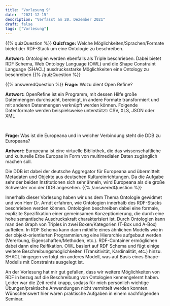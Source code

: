 ```yaml
---
title: "Vorlesung 9"
date:  "2021-12-15"
description: "Verfasst am 20. Dezember 2021"
draft: false
tags: ["Vorlesung"]
---
```


{{%  quizQuestion %}}
**Quizfrage:** Welche Möglichkeiten/Sprachen/Formate bietet der RDF-Stack um eine Ontologie zu beschreiben.                                            

**Antwort:** Ontologien werden ebenfalls als Triple beschrieben. Dabei bietet RDF Schema, Web Ontology Language (OWL) und die Shape Constraint Language (SHACL) ausdrucksstarke Möglichkeiten eine Ontology zu beschreiben
{{%  /quizQuestion %}}

{{%  answeredQuestion %}}
**Frage:** Wozu dient Open Refine?

**Antwort:** OpenRefine ist ein Programm,  mit dessen Hilfe große Datenmengen durchsucht, bereinigt, in andere Formate transformiert und mit anderen Datenmengen verknüpft werden können. Folgende Datenformate werden beispielsweise unterstützt:  CSV, XLS, JSON oder XML

 

**Frage:** Was ist die Europeana und in welcher Verbindung steht die DDB zu Europeana?

**Antwort:** Europeana ist eine virtuelle Bibliothek, die das wissenschaftliche und kulturelle Erbe Europas in Form von multimedialen Daten zugänglich machen soll.

Die DDB ist dabei der deutsche Aggregator für  Europeana und übermittelt Metadaten und Objekte aus deutschen Kultureinrichtungen. Da die Aufgabe sehr der beiden Institutionen sich sehr ähneln, wird Europeana als die große Schwester von der DDB angesehen.
{{%  /answeredQuestion %}}

Innerhalb dieser Vorlesung haben wir uns dem Thema Ontologie gewidmet und von Herr Dr. Arndt erfahren, wie Ontologien innerhalb des RDF-Stacks beschrieben werden können. Ontologien beschreiben dabei eine formale, explizite Spezifikation einer gemeinsamen Konzeptionierung, die durch eine hohe semantische Ausdruckskraft charakterisiert ist. Durch Ontologien kann man den Graph von Triples in zwei Boxen/Kategorien (T-Box und A-Box) aufteilen. In RDF Schema kann dann mithilfe eines ähnlichen Modells wie in der objekt-orientierten Programmierung eine Hierarchie aufgebaut werden (Vererbung, Eigenschaften/Methoden, etc.). RDF-Container ermöglichen dabei dann eine Reifikation. OWL basiert auf RDF Schema und fügt einige weitere Beschreibungsmöglichkeiten (Transitivität, Kardinalität, etc.) hinzu.
SHACL hingegen verfolgt ein anderes Modell, was auf Basis eines Shape-Modells mit Constraints ausgelegt ist.

An der Vorlesung hat mir gut gefallen, dass wir weitere Möglichkeiten von RDF in bezug auf die Beschreibung von Ontologien kennengelernt haben. Leider war die Zeit recht knapp, sodass für mich persönlich wichtige Übungen/praktische Anwendungen nicht vermittelt werden konnten. Wünschenswert hier wären praktische Aufgaben in einem nachfolgenden Seminar.
